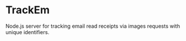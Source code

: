 TrackEm
=======

Node.js server for tracking email read receipts via images requests with unique identifiers. 
